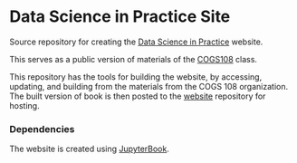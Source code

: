 # Data Science in Practice Site

Source repository for creating the [Data Science in Practice](https://datascienceinpractice.github.io/) website.

This serves as a public version of materials of the [COGS108](https://github.com/COGS108) class.

This repository has the tools for building the website, by accessing, updating, and building from the materials from the COGS 108 organization.
The built version of book is then posted to the
[website](https://github.com/DataScienceInPractice/datascienceinpractice.github.io)
repository for hosting.

### Dependencies

The website is created using [JupyterBook](https://github.com/executablebooks/jupyter-book).
